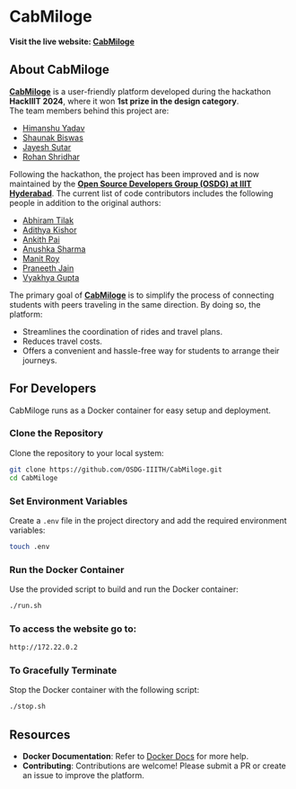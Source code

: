 # CabMiloge  

**Visit the live website: [CabMiloge](https://osdg.iiit.ac.in/cabsharing/)**  

## About CabMiloge  

[**CabMiloge**](https://github.com/OSDG-IIITH/CabMiloge) is a user-friendly platform developed during the hackathon **HackIIIT 2024**, where it won **1st prize in the design category**.  
The team members behind this project are:  
- [Himanshu Yadav](https://www.github.com/himanshuyv)  
- [Shaunak Biswas](https://www.github.com/StarryBadger)  
- [Jayesh Sutar](https://www.github.com/Jayeshs27)  
- [Rohan Shridhar](https://www.github.com/gitPROhan)  

Following the hackathon, the project has been improved and is now maintained by the [**Open Source Developers Group (OSDG) at IIIT Hyderabad**](https://osdg.iiit.ac.in/). The current list of code contributors includes the following people in addition to the original authors:
- [Abhiram Tilak](https://github.com/abhiramtilakiiit)
- [Adithya Kishor](https://github.com/The-Coder-Kishor)
- [Ankith Pai](https://github.com/ankith26)
- [Anushka Sharma](https://github.com/anushkasharma2005)
- [Manit Roy](https://github.com/manit2004)
- [Praneeth Jain](https://github.com/PraneethJain)
- [Vyakhya Gupta](https://github.com/vcnk4v)

The primary goal of [**CabMiloge**](https://osdg.iiit.ac.in/cabsharing/) is to simplify the process of connecting students with peers traveling in the same direction. By doing so, the platform:  
- Streamlines the coordination of rides and travel plans.  
- Reduces travel costs.  
- Offers a convenient and hassle-free way for students to arrange their journeys.  

## For Developers  

CabMiloge runs as a Docker container for easy setup and deployment.  

### Clone the Repository  

Clone the repository to your local system:  
```bash
git clone https://github.com/OSDG-IIITH/CabMiloge.git
cd CabMiloge
```

### Set Environment Variables  

Create a `.env` file in the project directory and add the required environment variables:  
```bash
touch .env
```

### Run the Docker Container  

Use the provided script to build and run the Docker container:  
```bash
./run.sh
```

### To access the website go to:

```bash
http://172.22.0.2
```

### To Gracefully Terminate  

Stop the Docker container with the following script:  
```bash
./stop.sh
```


## Resources  

- **Docker Documentation**: Refer to [Docker Docs](https://docs.docker.com/) for more help.  
- **Contributing**: Contributions are welcome! Please submit a PR or create an issue to improve the platform.  
